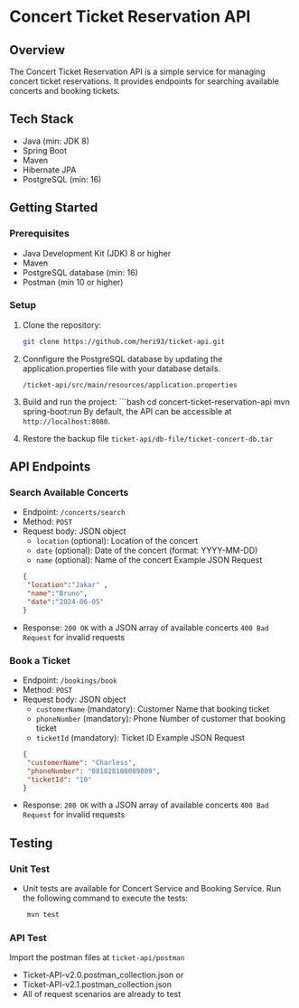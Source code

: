 # Concert Ticket Reservation API

## Overview

The Concert Ticket Reservation API is a simple service for managing concert ticket reservations. It provides endpoints for searching available concerts and booking tickets.

## Tech Stack

- Java (min: JDK 8)
- Spring Boot
- Maven
- Hibernate JPA
- PostgreSQL (min: 16)

## Getting Started

### Prerequisites

- Java Development Kit (JDK) 8 or higher
- Maven
- PostgreSQL database (min: 16)
- Postman (min 10 or higher)

### Setup

1. Clone the repository:

   ```bash
   git clone https://github.com/heri93/ticket-api.git
2. Connfigure the PostgreSQL database by updating the application.properties file with your database details.
   ```path
   /ticket-api/src/main/resources/application.properties
4. Build and run the project:
       ```bash
       cd concert-ticket-reservation-api
       mvn spring-boot:run
   By default, the API can be accessible at `http://localhost:8080`.
5. Restore the backup file `ticket-api/db-file/ticket-concert-db.tar`
## API Endpoints
### Search Available Concerts
- Endpoint: `/concerts/search`
- Method: `POST`
- Request body: JSON object
  - `location` (optional): Location of the concert
  - `date` (optional): Date of the concert (format: YYYY-MM-DD)
  - `name` (optional): Name of the concert
  Example JSON Request
   ```json
   {
    "location":"Jakar" ,
    "name":"Bruno",
    "date":"2024-06-05" 
   }
- Response:
`200 OK` with a JSON array of available concerts
`400 Bad Request` for invalid requests
### Book a Ticket
- Endpoint: `/bookings/book`
- Method: `POST`
- Request body: JSON object
  - `customerName` (mandatory): Customer Name that booking ticket
  - `phoneNumber` (mandatory): Phone Number of customer that booking ticket
  - `ticketId` (mandatory): Ticket ID
  Example JSON Request
   ```json
   {
    "customerName": "Charless",
    "phoneNumber": "081828108089809",
    "ticketId": "10"
   }
- Response:
`200 OK` with a JSON array of available concerts
`400 Bad Request` for invalid requests
## Testing
### Unit Test
- Unit tests are available for Concert Service and Booking Service. Run the following command to execute the tests:
   ```bash
    mvn test
### API Test
Import the postman files at `ticket-api/postman`
- Ticket-API-v2.0.postman_collection.json
  or
- Ticket-API-v2.1.postman_collection.json
- All of request scenarios are already to test
